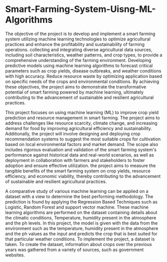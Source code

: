 # Smart-Farming-System-Uisng-ML-Algorithms

The objective of the project is to develop and implement a smart farming system utilizing 
machine learning technologies to optimize agricultural practices and enhance the profitability 
and sustainability of farming operations. collecting and integrating diverse agricultural data 
sources, including soil characteristics, weather patterns, and crop types, to provide a 
comprehensive understanding of the farming environment. Developing predictive models using 
machine learning algorithms to forecast critical parameters such as crop yields, disease 
outbreaks, and weather conditions with high accuracy. Reduce resource waste by optimizing 
application based on specific needs of the crops and environmental conditions. By achieving 
these objectives, the project aims to demonstrate the transformative potential of smart farming 
powered by machine learning, ultimately contributing to the advancement of sustainable and 
resilient agricultural practices.

This project focuses on using machine learning (ML) to improve crop yield prediction 
and resource management in smart farming. The project aims to address challenges like resource 
scarcity, climate change, and increasing demand for food by improving agricultural efficiency 
and sustainability. Additionally, the project will involve designing and deploying crop 
recommendation systems to suggest the most suitable crops for cultivation based on local 
environmental factors and market demand. The scope also includes rigorous evaluation and 
validation of the smart farming system's performance against historical data and real-world 
scenarios, as well as deployment in collaboration with farmers and stakeholders to foster 
adoption and ensure effective utilization. the project aims to measure the tangible benefits of the 
smart farming system on crop yields, resource efficiency, and economic viability, thereby 
contributing to the advancement of sustainable and resilient agricultural practices. 

A comparative study of various machine learning can be applied on a dataset with a 
view to determine the best performing methodology. The prediction is found by applying 
the Regression Based Techniques such as Logistic, Random Forest and support vector machine. 
These machine learning algorithms are performed on the dataset containing details about the 
climatic conditions, Temperature, humidity present in the atmosphere and the ph levels. 
In this project, the model is given with the data from the environment such as the 
temperature, humidity present in the atmosphere and the ph values as the input and predicts the 
crop that is best suited for that particular weather conditions. To implement the project, a dataset 
is taken. To create the dataset, information about crops over the previous years was gathered 
from a variety of sources, such as government websites. 

